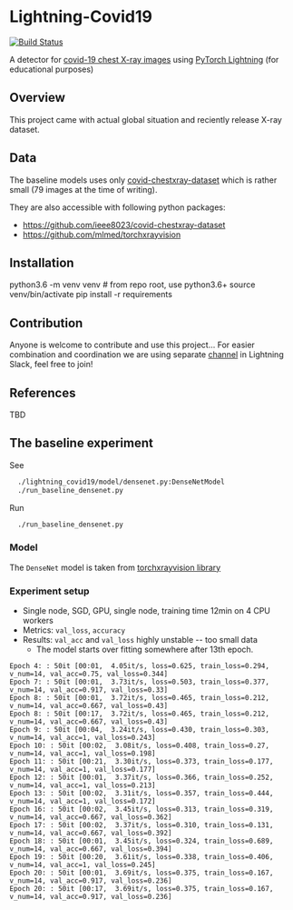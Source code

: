 # Lightning-Covid19

[![Build Status](https://travis-ci.org/PyTorchLightning/lightning-Covid19.svg?branch=master)](https://travis-ci.org/PyTorchLightning/lightning-Covid19)

A detector for [covid-19 chest X-ray images](https://github.com/ieee8023/covid-chestxray-dataset) 
 using [PyTorch Lightning](https://github.com/PyTorchLightning/pytorch-lightning) (for educational purposes)

## Overview

This project came with actual global situation and reciently release X-ray dataset.

## Data

The baseline models uses only [covid-chestxray-dataset](https://github.com/ieee8023/covid-chestxray-dataset/)
 which is rather small (79 images at the time of writing).

They are also accessible with following python packages:
- https://github.com/ieee8023/covid-chestxray-dataset
- https://github.com/mlmed/torchxrayvision

## Installation

  python3.6 -m venv venv  # from repo root, use python3.6+
  source venv/bin/activate
  pip install -r requirements

## Contribution

Anyone is welcome to contribute and use this project...
For easier combination and coordination we are using separate [channel](https://pytorch-lightning.slack.com/archives/CV7MNM0NP) in Lightning Slack, feel free to join!

## References

TBD

## The baseline experiment
See 
```bash
  ./lightning_covid19/model/densenet.py:DenseNetModel
  ./run_baseline_densenet.py
```
Run 
```bash
  ./run_baseline_densenet.py
```

### Model

The `DenseNet` model is taken from [torchxrayvision library](https://github.com/mlmed/torchxrayvision) 

### Experiment setup

- Single node, SGD, GPU, single node, training time 12min on 4 CPU workers
- Metrics: `val_loss`, `accuracy`
- Results: `val_acc` and `val_loss` highly unstable -- too small data
  - The model starts over fitting somewhere after 13th epoch.

```
Epoch 4: : 50it [00:01,  4.05it/s, loss=0.625, train_loss=0.294, v_num=14, val_acc=0.75, val_loss=0.344]
Epoch 7: : 50it [00:01,  3.73it/s, loss=0.503, train_loss=0.377, v_num=14, val_acc=0.917, val_loss=0.33]
Epoch 8: : 50it [00:01,  3.72it/s, loss=0.465, train_loss=0.212, v_num=14, val_acc=0.667, val_loss=0.43]
Epoch 8: : 50it [00:17,  3.72it/s, loss=0.465, train_loss=0.212, v_num=14, val_acc=0.667, val_loss=0.43]
Epoch 9: : 50it [00:04,  3.24it/s, loss=0.430, train_loss=0.303, v_num=14, val_acc=1, val_loss=0.243]
Epoch 10: : 50it [00:02,  3.08it/s, loss=0.408, train_loss=0.27, v_num=14, val_acc=1, val_loss=0.198]
Epoch 11: : 50it [00:21,  3.30it/s, loss=0.373, train_loss=0.177, v_num=14, val_acc=1, val_loss=0.177]
Epoch 12: : 50it [00:01,  3.37it/s, loss=0.366, train_loss=0.252, v_num=14, val_acc=1, val_loss=0.213]
Epoch 13: : 50it [00:02,  3.31it/s, loss=0.357, train_loss=0.444, v_num=14, val_acc=1, val_loss=0.172]
Epoch 16: : 50it [00:02,  3.45it/s, loss=0.313, train_loss=0.319, v_num=14, val_acc=0.667, val_loss=0.362]
Epoch 17: : 50it [00:02,  3.37it/s, loss=0.310, train_loss=0.131, v_num=14, val_acc=0.667, val_loss=0.392]
Epoch 18: : 50it [00:01,  3.45it/s, loss=0.324, train_loss=0.689, v_num=14, val_acc=0.667, val_loss=0.394]
Epoch 19: : 50it [00:20,  3.61it/s, loss=0.338, train_loss=0.406, v_num=14, val_acc=1, val_loss=0.245]
Epoch 20: : 50it [00:01,  3.69it/s, loss=0.375, train_loss=0.167, v_num=14, val_acc=0.917, val_loss=0.236]
Epoch 20: : 50it [00:17,  3.69it/s, loss=0.375, train_loss=0.167, v_num=14, val_acc=0.917, val_loss=0.236]
```
